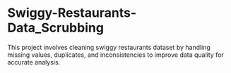 # Swiggy-Restaurants-Data_Scrubbing
This project involves cleaning swiggy restaurants dataset by handling missing values, duplicates, and inconsistencies to improve data quality for accurate analysis. 
